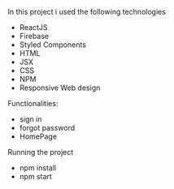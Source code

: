 In this project i used the following technologies
* ReactJS
* Firebase
* Styled Components
* HTML
* JSX
* CSS
* NPM
* Responsive Web design

Functionalities:
* sign in
* forgot password
* HomePage

Running the project
* npm install
* npm start
